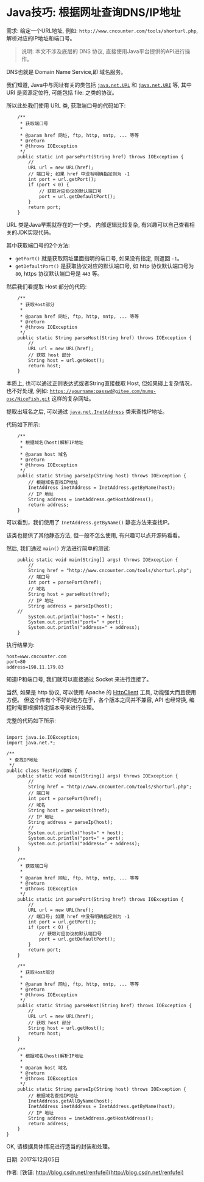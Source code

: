 # Java技巧: 根据网址查询DNS/IP地址

需求: 给定一个URL地址, 例如: `http://www.cncounter.com/tools/shorturl.php`, 解析对应的IP地址和端口号。

> 说明: 本文不涉及底层的 DNS 协议, 直接使用Java平台提供的API进行操作。

DNS也就是 Domain Name Service,即 域名服务。

我们知道, Java中与网址有关的类包括 [`java.net.URL`](https://docs.oracle.com/javase/8/docs/api/java/net/URL.html) 和  [`java.net.URI`](https://docs.oracle.com/javase/8/docs/api/java/net/URI.html) 等, 其中 URI 是资源定位符, 可能包括 file: 之类的协议。

所以此处我们使用 URL 类, 获取端口号的代码如下:

```
    /**
     * 获取端口号
     *
     * @param href 网址, ftp, http, nntp, ... 等等
     * @return
     * @throws IOException
     */
    public static int parsePort(String href) throws IOException {
        //
        URL url = new URL(href);
        // 端口号; 如果 href 中没有明确指定则为 -1
        int port = url.getPort();
        if (port < 0) {
            // 获取对应协议的默认端口号
            port = url.getDefaultPort();
        }
        return port;
    }
```

URL 类是Java早期就存在的一个类。 内部逻辑比较复杂, 有兴趣可以自己查看相关的JDK实现代码。

其中获取端口号的2个方法:

- `getPort()` 就是获取网址里面指明的端口号, 如果没有指定, 则返回 `-1`。
- `getDefaultPort()` 是获取协议对应的默认端口号, 如 http 协议默认端口号为 `80`, https 协议默认端口号是 `443` 等。

然后我们看提取 Host 部分的代码:

```
    /**
     * 获取Host部分
     *
     * @param href 网址, ftp, http, nntp, ... 等等
     * @return
     * @throws IOException
     */
    public static String parseHost(String href) throws IOException {
        //
        URL url = new URL(href);
        // 获取 host 部分
        String host = url.getHost();
        return host;
    }
```

本质上, 也可以通过正则表达式或者String直接截取 Host, 但如果碰上复杂情况， 也不好处理, 例如: [`https://yourname:passwd@gitee.com/mumu-osc/NiceFish.git`](https://yourname:passwd@gitee.com/mumu-osc/NiceFish.git) 这样的复杂网址。

提取出域名之后, 可以通过 [`java.net.InetAddress`](https://docs.oracle.com/javase/8/docs/api/java/net/InetAddress.html) 类来查找IP地址。

代码如下所示:

```
    /**
     * 根据域名(host)解析IP地址
     *
     * @param host 域名
     * @return
     * @throws IOException
     */
    public static String parseIp(String host) throws IOException {
        // 根据域名查找IP地址
        InetAddress inetAddress = InetAddress.getByName(host);
        // IP 地址
        String address = inetAddress.getHostAddress();
        return address;
    }
```

可以看到，我们使用了 `InetAddress.getByName()` 静态方法来查找IP。

该类也提供了其他静态方法, 但一般不怎么使用, 有兴趣可以点开源码看看。

然后, 我们通过 `main()` 方法进行简单的测试:

```
    public static void main(String[] args) throws IOException {
        //
        String href = "http://www.cncounter.com/tools/shorturl.php";
        // 端口号
        int port = parsePort(href);
        // 域名
        String host = parseHost(href);
        // IP 地址
        String address = parseIp(host);
	//
        System.out.println("host=" + host); 
        System.out.println("port=" + port); 
        System.out.println("address=" + address); 
    }

```

执行结果为: 

```
host=www.cncounter.com
port=80
address=198.11.179.83
```

知道IP和端口号, 我们就可以直接通过 Socket 来进行连接了。

当然, 如果是 http 协议, 可以使用 Apache 的 [HttpClient](https://mvnrepository.com/artifact/org.apache.httpcomponents/httpclient) 工具, 功能强大而且使用方便。 但这个库有个不好的地方在于，各个版本之间并不兼容, API 也经常换, 编程时需要根据特定版本号来进行处理。

完整的代码如下所示:

```

import java.io.IOException;
import java.net.*;

/**
 * 查找IP地址
 */
public class TestFindDNS {
    public static void main(String[] args) throws IOException {
        //
        String href = "http://www.cncounter.com/tools/shorturl.php";
        // 端口号
        int port = parsePort(href);
        // 域名
        String host = parseHost(href);
        // IP 地址
        String address = parseIp(host);
        //
        System.out.println("host=" + host);
        System.out.println("port=" + port);
        System.out.println("address=" + address);
    }

    /**
     * 获取端口号
     *
     * @param href 网址, ftp, http, nntp, ... 等等
     * @return
     * @throws IOException
     */
    public static int parsePort(String href) throws IOException {
        //
        URL url = new URL(href);
        // 端口号; 如果 href 中没有明确指定则为 -1
        int port = url.getPort();
        if (port < 0) {
            // 获取对应协议的默认端口号
            port = url.getDefaultPort();
        }
        return port;
    }

    /**
     * 获取Host部分
     *
     * @param href 网址, ftp, http, nntp, ... 等等
     * @return
     * @throws IOException
     */
    public static String parseHost(String href) throws IOException {
        //
        URL url = new URL(href);
        // 获取 host 部分
        String host = url.getHost();
        return host;
    }

    /**
     * 根据域名(host)解析IP地址
     *
     * @param host 域名
     * @return
     * @throws IOException
     */
    public static String parseIp(String host) throws IOException {
        // 根据域名查找IP地址
        InetAddress.getAllByName(host);
        InetAddress inetAddress = InetAddress.getByName(host);
        // IP 地址
        String address = inetAddress.getHostAddress();
        return address;
    }
}

```

OK, 请根据具体情况进行适当的封装和处理。



日期: 2017年12月05日

作者: [铁锚: http://blog.csdn.net/renfufei](http://blog.csdn.net/renfufei)

